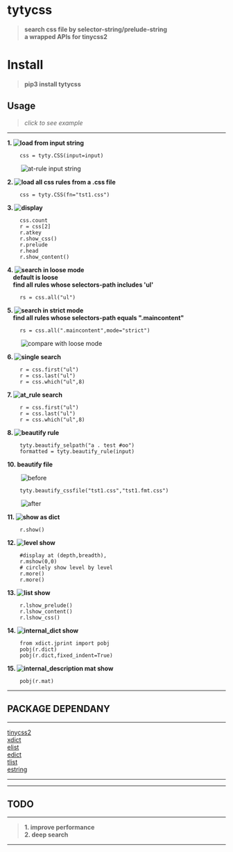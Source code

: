 # tytycss
>__search css file by selector-string/prelude-string__<br>
__a wrapped APIs for tinycss2__

# Install

>__pip3 install tytycss__

## Usage

>_click to see example_
-------------------------------------------------------
        
__1. ![load from input string](/Images/tyty.CSS.__init__0.png)__<br> 
     

        css = tyty.CSS(input=input) 

&nbsp;&nbsp;&nbsp;&nbsp;&nbsp;&nbsp;&nbsp;&nbsp;![at-rule input string](/Images/tyty.CSS.__init__2.png)  


__2. ![load all css rules from a .css file](/Images/tyty.CSS.__init__1.png)__

        css = tyty.CSS(fn="tst1.css")  
__3. ![display](/Images/tyty.Rule.display.0.png)__

        css.count
        r = css[2]
        r.atkey
        r.show_css()
        r.prelude
        r.head
        r.show_content()
__4. ![search in loose mode](/Images/tyty.CSS.all.loose.0.png)<br>&nbsp;&nbsp;&nbsp;&nbsp;default is loose<br>&nbsp;&nbsp;&nbsp;&nbsp;find all rules whose selectors-path includes 'ul'__   

        rs = css.all("ul")
__5. ![search in strict mode](/Images/tyty.CSS.all.strict.0.png)<br>&nbsp;&nbsp;&nbsp;&nbsp;find all rules whose selectors-path equals ".maincontent"__

        rs = css.all(".maincontent",mode="strict")

&nbsp;&nbsp;&nbsp;&nbsp;&nbsp;&nbsp;&nbsp;&nbsp;![compare with loose mode](/Images/tyty.CSS.all.loose.1.png)  

__6. ![single search](/Images/tyty.CSS.first_last_which.0.png)__

        r = css.first("ul")
        r = css.last("ul")
        r = css.which("ul",8)
__7. ![at_rule search](/Images/tyty.CSS.at.0.png)__

        r = css.first("ul")
        r = css.last("ul")
        r = css.which("ul",8)

__8. ![beautify rule](/Images/tyty.CSS.beautify_rule.0.png)__

        tyty.beautify_selpath("a . test #oo")
        formatted = tyty.beautify_rule(input)

__10. beautify file__

&nbsp;&nbsp;&nbsp;&nbsp;&nbsp;&nbsp;&nbsp;&nbsp;![before](/Images/tyty.CSS.beautify_cssfile.0.png)

        tyty.beautify_cssfile("tst1.css","tst1.fmt.css")
        
&nbsp;&nbsp;&nbsp;&nbsp;&nbsp;&nbsp;&nbsp;&nbsp;![after](/Images/tyty.CSS.beautify_cssfile.1.png)


__11. ![show as dict](/Images/tyty.CSS.show.0.png)__
        
        r.show()
__12. ![level show](/Images/tyty.CSS.mshow.0.png)__

        #display at (depth,breadth), 
        r.mshow(0,0)
        # circlely show level by level
        r.more()
        r.more()

__13. ![list show](/Images/tyty.CSS.mshow.0.png)__

        r.lshow_prelude()
        r.lshow_content()
        r.lshow_css()
        
__14. ![internal_dict show](/Images/tyty.CSS.dshow.0.png)__
        
        from xdict.jprint import pobj
        pobj(r.dict)
        pobj(r.dict,fixed_indent=True)
 
 __15. ![internal_description mat show](/Images/tyty.CSS.matshow.0.png)__
 
        pobj(r.mat)

-------------------------------------------------------

## PACKAGE DEPENDANY

---------------------------------------------------------

[tinycss2](https://github.com/Kozea/tinycss2/blob/master/tinycss2)<br>
[xdict](https://github.com/ihgazni2/dlixhict-didactic)<br>
[elist](https://github.com/ihgazni2/elist)<br>
[edict](https://github.com/ihgazni2/edict)<br>
[tlist](https://github.com/ihgazni2/tlist)<br>
[estring](https://github.com/ihgazni2/estring)<br>

----------------------------------------------------------



----------------------------------------------


## TODO
-----------------------------------------------

>__1. improve performance__ <br> 
__2. deep search__ <br>

-----------------------------------------------

